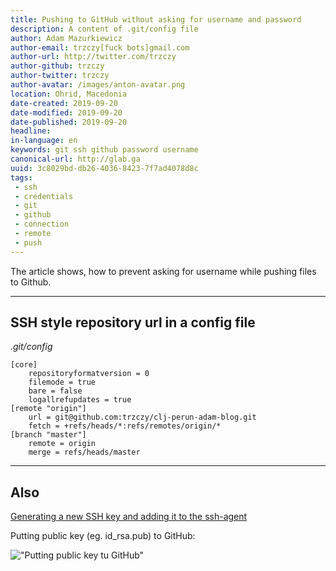 ```yaml
---
title: Pushing to GitHub without asking for username and password
description: A content of .git/config file
author: Adam Mazurkiewicz
author-email: trzczy[fuck bots]gmail.com
author-url: http://twitter.com/trzczy
author-github: trzczy
author-twitter: trzczy
author-avatar: /images/anton-avatar.png
location: Ohrid, Macedonia
date-created: 2019-09-20
date-modified: 2019-09-20
date-published: 2019-09-20
headline:
in-language: en
keywords: git ssh github password username
canonical-url: http://glab.ga
uuid: 3c8029bd-db26-4036-8423-7f7ad4078d8c
tags:
 - ssh
 - credentials
 - git
 - github
 - connection
 - remote
 - push
---
```


The article shows, how to prevent asking for username while pushing files to Github.

---

## SSH style repository url in a config file

*.git/config*
```
[core]
	repositoryformatversion = 0
	filemode = true
	bare = false
	logallrefupdates = true
[remote "origin"]
	url = git@github.com:trzczy/clj-perun-adam-blog.git
	fetch = +refs/heads/*:refs/remotes/origin/*
[branch "master"]
	remote = origin
	merge = refs/heads/master
```

---
## Also

[Generating a new SSH key and adding it to the ssh-agent](https://help.github.com/en/articles/generating-a-new-ssh-key-and-adding-it-to-the-ssh-agent)

Putting public key (eg. id_rsa.pub) to GitHub:

!["Putting public key tu GitHub"](https://i.imgur.com/1LpnuDf.png "Putting public key tu GitHub")
